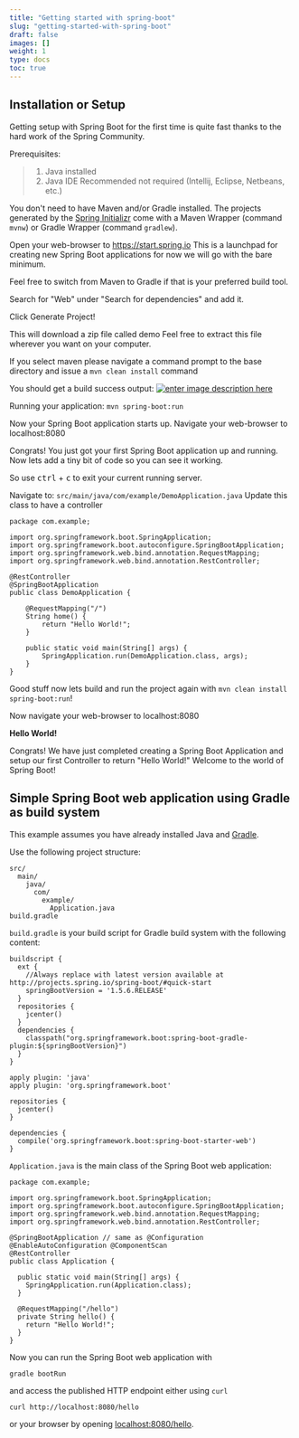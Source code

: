 ```yaml
---
title: "Getting started with spring-boot"
slug: "getting-started-with-spring-boot"
draft: false
images: []
weight: 1
type: docs
toc: true
---
```


## Installation or Setup
Getting setup with Spring Boot for the first time is quite fast thanks to the hard work of the Spring Community.

Prerequisites:

> 1. Java installed
> 2. Java IDE Recommended not required (Intellij, Eclipse, Netbeans, etc.)

You don't need to have Maven and/or Gradle installed. The projects generated by the [Spring Initializr][1] come with a Maven Wrapper (command `mvnw`) or Gradle Wrapper (command `gradlew`).

Open your web-browser to https://start.spring.io
This is a launchpad for creating new Spring Boot applications for now we will go with the bare minimum.

Feel free to switch from Maven to Gradle if that is your preferred build tool.

Search for "Web" under "Search for dependencies" and add it.

Click Generate Project!

This will download a zip file called demo  Feel free to extract this file wherever you want on your computer.

If you select maven please navigate a command prompt to the base directory and issue a `mvn clean install` command

You should get a build success output:
[![enter image description here][2]][2]

Running your application: `mvn spring-boot:run` 

Now your Spring Boot application starts up.  Navigate your web-browser to localhost:8080

Congrats! You just got your first Spring Boot application up and running. Now lets add a tiny bit of code so you can see it working.

So use <kbd>ctrl</kbd> + <kbd>c</kbd> to exit your current running server.

Navigate to: `src/main/java/com/example/DemoApplication.java`
Update this class to have a controller

<!-- language: lang-java -->
    package com.example;
    
    import org.springframework.boot.SpringApplication;
    import org.springframework.boot.autoconfigure.SpringBootApplication;
    import org.springframework.web.bind.annotation.RequestMapping;
    import org.springframework.web.bind.annotation.RestController;
    
    @RestController
    @SpringBootApplication
    public class DemoApplication {
    
        @RequestMapping("/")
        String home() {
            return "Hello World!";
        }
    
        public static void main(String[] args) {
            SpringApplication.run(DemoApplication.class, args);
        }
    }

Good stuff now lets build and run the project again with `mvn clean install spring-boot:run`!

Now navigate your web-browser to localhost:8080

**Hello World!**

Congrats!  We have just completed creating a Spring Boot Application and setup our first Controller to return "Hello World!" Welcome to the world of Spring Boot!

  [1]: http://i.stack.imgur.com/tZRxs.png
  [2]: http://i.stack.imgur.com/02O3G.png
  [3]: http://i.stack.imgur.com/92fBk.png
  [4]: http://i.stack.imgur.com/eN7bp.png
  [5]: http://start.spring.io

## Simple Spring Boot web application using Gradle as build system
This example assumes you have already installed Java and [Gradle][1].

Use the following project structure:

```
src/
  main/
    java/
      com/
        example/
          Application.java
build.gradle
```

`build.gradle` is your build script for Gradle build system with the following content:

<!-- language: lang-groovy -->
    buildscript {
      ext {
        //Always replace with latest version available at http://projects.spring.io/spring-boot/#quick-start
        springBootVersion = '1.5.6.RELEASE'
      }
      repositories {
        jcenter()
      }
      dependencies {
        classpath("org.springframework.boot:spring-boot-gradle-plugin:${springBootVersion}")
      }
    }
    
    apply plugin: 'java'
    apply plugin: 'org.springframework.boot'
    
    repositories {
      jcenter()
    }
    
    dependencies {
      compile('org.springframework.boot:spring-boot-starter-web')
    }

`Application.java` is the main class of the Spring Boot web application:

<!-- language: lang-java -->
    package com.example;
    
    import org.springframework.boot.SpringApplication;
    import org.springframework.boot.autoconfigure.SpringBootApplication;
    import org.springframework.web.bind.annotation.RequestMapping;
    import org.springframework.web.bind.annotation.RestController;
    
    @SpringBootApplication // same as @Configuration @EnableAutoConfiguration @ComponentScan
    @RestController
    public class Application {
    
      public static void main(String[] args) {
        SpringApplication.run(Application.class);
      }
    
      @RequestMapping("/hello")
      private String hello() {
        return "Hello World!";
      }
    }

Now you can run the Spring Boot web application with

```
gradle bootRun
```

and access the published HTTP endpoint either using `curl`

```
curl http://localhost:8080/hello
```

or your browser by opening [localhost:8080/hello](http://localhost:8080/hello).


  [1]: http://gradle.org
  [2]: http://projects.spring.io/spring-boot/#quick-start

